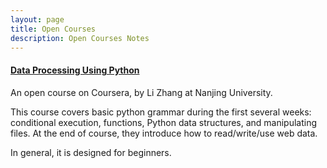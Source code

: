 ```yaml
---
layout: page
title: Open Courses
description: Open Courses Notes
---
```


#### <a name="python"></a>[Data Processing Using Python](/pages/publnotes/python_notes.html)

An open course on Coursera, by Li Zhang at Nanjing University.

This course covers basic python grammar during the first several weeks: conditional execution, functions, Python data structures, and manipulating files. At the end of course, they introduce how to read/write/use web data.

In general, it is designed for beginners.